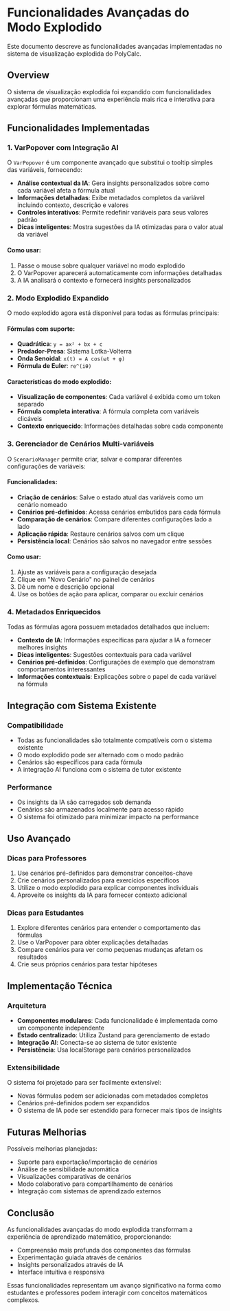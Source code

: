 # Funcionalidades Avançadas do Modo Explodido

Este documento descreve as funcionalidades avançadas implementadas no sistema de visualização explodida do PolyCalc.

## Overview

O sistema de visualização explodida foi expandido com funcionalidades avançadas que proporcionam uma experiência mais rica e interativa para explorar fórmulas matemáticas.

## Funcionalidades Implementadas

### 1. VarPopover com Integração AI

O `VarPopover` é um componente avançado que substitui o tooltip simples das variáveis, fornecendo:

- **Análise contextual da IA**: Gera insights personalizados sobre como cada variável afeta a fórmula atual
- **Informações detalhadas**: Exibe metadados completos da variável incluindo contexto, descrição e valores
- **Controles interativos**: Permite redefinir variáveis para seus valores padrão
- **Dicas inteligentes**: Mostra sugestões da IA otimizadas para o valor atual da variável

#### Como usar:
1. Passe o mouse sobre qualquer variável no modo explodido
2. O VarPopover aparecerá automaticamente com informações detalhadas
3. A IA analisará o contexto e fornecerá insights personalizados

### 2. Modo Explodido Expandido

O modo explodido agora está disponível para todas as fórmulas principais:

#### Fórmulas com suporte:
- **Quadrática**: `y = ax² + bx + c`
- **Predador-Presa**: Sistema Lotka-Volterra
- **Onda Senoidal**: `x(t) = A cos(ωt + φ)`
- **Fórmula de Euler**: `re^(iθ)`

#### Características do modo explodido:
- **Visualização de componentes**: Cada variável é exibida como um token separado
- **Fórmula completa interativa**: A fórmula completa com variáveis clicáveis
- **Contexto enriquecido**: Informações detalhadas sobre cada componente

### 3. Gerenciador de Cenários Multi-variáveis

O `ScenarioManager` permite criar, salvar e comparar diferentes configurações de variáveis:

#### Funcionalidades:
- **Criação de cenários**: Salve o estado atual das variáveis como um cenário nomeado
- **Cenários pré-definidos**: Acessa cenários embutidos para cada fórmula
- **Comparação de cenários**: Compare diferentes configurações lado a lado
- **Aplicação rápida**: Restaure cenários salvos com um clique
- **Persistência local**: Cenários são salvos no navegador entre sessões

#### Como usar:
1. Ajuste as variáveis para a configuração desejada
2. Clique em "Novo Cenário" no painel de cenários
3. Dê um nome e descrição opcional
4. Use os botões de ação para aplicar, comparar ou excluir cenários

### 4. Metadados Enriquecidos

Todas as fórmulas agora possuem metadados detalhados que incluem:

- **Contexto de IA**: Informações específicas para ajudar a IA a fornecer melhores insights
- **Dicas inteligentes**: Sugestões contextuais para cada variável
- **Cenários pré-definidos**: Configurações de exemplo que demonstram comportamentos interessantes
- **Informações contextuais**: Explicações sobre o papel de cada variável na fórmula

## Integração com Sistema Existente

### Compatibilidade
- Todas as funcionalidades são totalmente compatíveis com o sistema existente
- O modo explodido pode ser alternado com o modo padrão
- Cenários são específicos para cada fórmula
- A integração AI funciona com o sistema de tutor existente

### Performance
- Os insights da IA são carregados sob demanda
- Cenários são armazenados localmente para acesso rápido
- O sistema foi otimizado para minimizar impacto na performance

## Uso Avançado

### Dicas para Professores
1. Use cenários pré-definidos para demonstrar conceitos-chave
2. Crie cenários personalizados para exercícios específicos
3. Utilize o modo explodido para explicar componentes individuais
4. Aproveite os insights da IA para fornecer contexto adicional

### Dicas para Estudantes
1. Explore diferentes cenários para entender o comportamento das fórmulas
2. Use o VarPopover para obter explicações detalhadas
3. Compare cenários para ver como pequenas mudanças afetam os resultados
4. Crie seus próprios cenários para testar hipóteses

## Implementação Técnica

### Arquitetura
- **Componentes modulares**: Cada funcionalidade é implementada como um componente independente
- **Estado centralizado**: Utiliza Zustand para gerenciamento de estado
- **Integração AI**: Conecta-se ao sistema de tutor existente
- **Persistência**: Usa localStorage para cenários personalizados

### Extensibilidade
O sistema foi projetado para ser facilmente extensível:
- Novas fórmulas podem ser adicionadas com metadados completos
- Cenários pré-definidos podem ser expandidos
- O sistema de IA pode ser estendido para fornecer mais tipos de insights

## Futuras Melhorias

Possíveis melhorias planejadas:
- Suporte para exportação/importação de cenários
- Análise de sensibilidade automática
- Visualizações comparativas de cenários
- Modo colaborativo para compartilhamento de cenários
- Integração com sistemas de aprendizado externos

## Conclusão

As funcionalidades avançadas do modo explodida transformam a experiência de aprendizado matemático, proporcionando:
- Compreensão mais profunda dos componentes das fórmulas
- Experimentação guiada através de cenários
- Insights personalizados através de IA
- Interface intuitiva e responsiva

Essas funcionalidades representam um avanço significativo na forma como estudantes e professores podem interagir com conceitos matemáticos complexos.